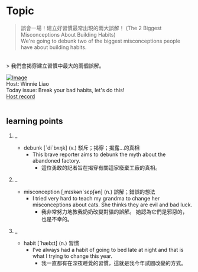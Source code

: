 # Topic

> 誤會一場！建立好習慣最常出現的兩大誤解！ (The 2 Biggest Misconceptions About Building Habits) <br>
> We're going to debunk two of the biggest misconceptions people have about building habits.
 <br>
> 我們會揭穿建立習慣中最大的兩個誤解。 <br>

[![Image](https://cdn.voicetube.com/assets/thumbnails/WxDStOiWUDc.jpg)](https://www.youtube.com/embed/WxDStOiWUDc?rel=0&showinfo=0&cc_load_policy=0&controls=1&autoplay=1&iv_load_policy=3&playsinline=1&wmode=transparent&start=21&end=26&enablejsapi=1&origin=https://tw.voicetube.com&widgetid=1)<br>
Host: Winnie Liao
<br>Today issue: Break your bad habits, let's do this!
<br>
[Host record](https://cdn.voicetube.com/tmp/everyday_records/callmeboss901/3831.mp3)
<br><br>
## learning points
1. _
	* debunk [ˋdiˋbʌŋk] (v.) 駁斥；揭穿；揭露…的真相
		- This brave reporter aims to debunk the myth about the abandoned factory.
			+ 這位勇敢的記者旨在揭穿有關這家廢棄工廠的真相。

2. _
	* misconception [͵mɪskənˋsɛpʃən] (n.) 誤解；錯誤的想法
		- I tried very hard to teach my grandma to change her misconceptions about cats. She thinks they are evil and bad luck.
			+ 我非常努力地教我奶奶改變對貓的誤解。 她認為它們是邪惡的，也是不幸的。

3. _
	* habit [ˋhæbɪt] (n.) 習慣
		- I’ve always had a habit of going to bed late at night and that is what I trying to change this year.
			+ 我一直都有在深夜睡覺的習慣，這就是我今年試圖改變的方式。
